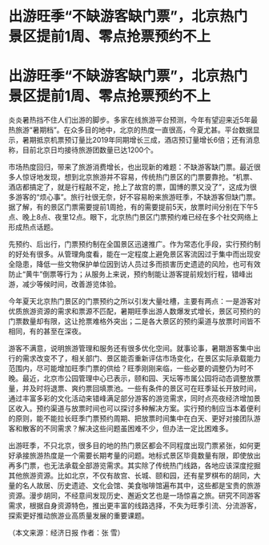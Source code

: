 # 出游旺季“不缺游客缺门票”，北京热门景区提前1周、零点抢票预约不上

# 出游旺季“不缺游客缺门票”，北京热门景区提前1周、零点抢票预约不上

炎炎暑热挡不住人们出游的脚步。多家在线旅游平台预测，今年有望迎来近5年最热旅游“暑期档”。在众多目的地中，北京的热度一直很高，今夏尤甚。平台数据显示，暑期抵京机票预订量比2019年同期增长三成，酒店预订量增长6倍；还有消息称，目前北京日均接待旅游团数量已达1200个。

市场热度回归，带来了旅游消费增长，也出现新的难题：不缺游客缺门票。最近很多人惊讶地发现，想到北京旅游并不容易，传统热门景区的门票要靠抢。“机票、酒店都搞定了，就是行程敲不定，抢上了故宫的票，国博的票又没了”，这成为很多游客的“烦心事”。旅行社很无奈，好不容易盼来旅游旺季，不缺游客但缺门票。据了解，有的景区门票需要提前1周抢，有的需要提前5天，放票时间分别在下午5点、晚上8点、夜里12点。眼下，北京热门景区门票预约难已经在多个社交网络上形成热点话题。

先预约、后出行，门票预约制在全国景区迅速推广。作为常态化手段，实行预约制的好处有很多。从管理角度看，能在一定程度上避免景区客流因过于集中而出现安全隐患，降低一些文物保护单位因到访人员过多而损害历史遗迹的风险，也可有效防止“黄牛”倒票等行为；从服务上来说，预约制能让游客提前规划行程，错峰出游，减少等候时间，改善游览体验。

今年夏天北京热门景区的门票预约之所以引发大量吐槽，主要有两点：一是游客对优质旅游资源的需求和票源不匹配，暑期旺季出游人数爆发式增长，景区可预约的门票数量却有限，这让抢票难格外突出；二是各大景区的预约渠道与放票时间皆不相同，有的甚至在深夜。

游客不满意，说明旅游管理和服务还有很多优化空间。就事论事，暑期游客集中出行的需求改变不了，相关部门、景区能否重新评估市场变化，在景区实际承载能力范围内，尽可能增加旺季门票的供给？旺季刚刚来临，一些必要的调整仍为时不晚。最近，北京市公园管理中心已表示，颐和园、天坛等市属公园将动态调整放票量，并及时将退票、爽约票回填票池。一些有条件的景区可在旺季延长开放时间，通过丰富多彩的文化活动来错峰满足部分游客的游览需求，同时点亮夜经济增加景区收入。预约渠道与放票时间也可以探讨多种解决方案。实行预约制应当本着便利的原则，能不能拉长旺季门票预约周期、把放票时间集中在白天、更好对接团队游客和散客的不同需求？解决这些问题虽困难不少，但办法一定比困难多。

出游旺季，不只北京，很多目的地的热门景区都会不同程度出现门票紧张，如何更好承接旅游热度是一个需要长期考量的问题。地标式景区毕竟数量有限，即使放出再多门票，也无法承载全部游览需求。其实除了传统热门线路，各地应该深度挖掘其他旅游资源。比如北京，不仅有故宫、长城、颐和园，还有星罗棋布的胡同，大量的名人故居、历史遗迹、文化会馆、美食咖啡馆遍布其中，这些都是宝贵的旅游资源。漫步胡同，不经意间发现历史、邂逅文艺也是一场惊喜之旅。研究不同游客需求，根据自身资源特色，推出更丰富的线路选择，不失为旺季引流、分流游客，探索更好推动旅游业高质量发展的重要课题。

（本文来源：经济日报 作者：张 雪）

